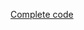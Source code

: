 ﻿[Complete code](https://github.com/izhangzhihao/deeplearning-tutorial/blob/master/src/main/scala/com/thoughtworks/deeplearning/tutorial/SoftmaxLinearClassifier.scala)